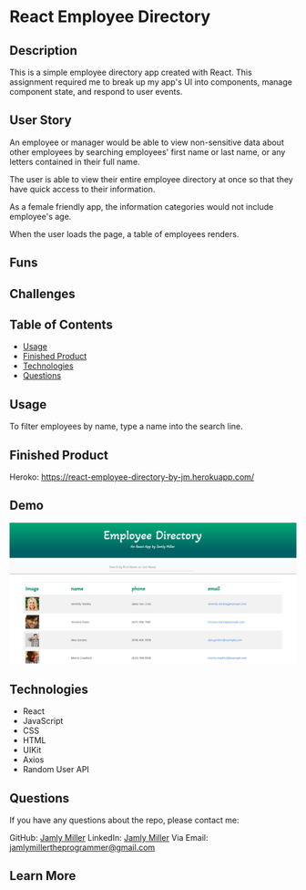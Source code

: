 # React Employee Directory

## Description

This is a simple employee directory app created with React. This assignment required me to break up my app's UI into components, manage component state, and respond to user events.

## User Story

An employee or manager would be able to view non-sensitive data about other employees by searching employees' first name or last name, or any letters contained in their full name.

The user is able to view their entire employee directory at once so that they have quick access to their information.

As a female friendly app, the information categories would not include employee's age.

When the user loads the page, a table of employees renders.


## Funs


## Challenges


## Table of Contents

* [Usage](#usage)
* [Finished Product](#finished-product)
* [Technologies](#technologies)
* [Questions](#questions)

## Usage

To filter employees by name, type a name into the search line.

## Finished Product
Heroko: https://react-employee-directory-by-jm.herokuapp.com/

## Demo

![Example](./public/example.jpg)

## Technologies

* React
* JavaScript
* CSS
* HTML
* UIKit
* Axios
* Random User API

## Questions

If you have any questions about the repo, please contact me:


GitHub: [Jamly Miller](https://github.com/jamlymiller) 
LinkedIn: [Jamly Miller](https://www.linkedin.com/in/jamly-miller-125307200/)
Via Email: jamlymillertheprogrammer@gmail.com


## Learn More


